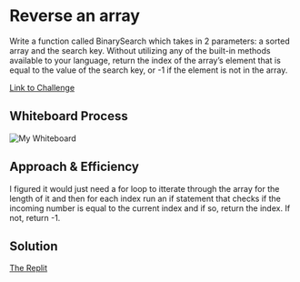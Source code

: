 # Reverse an array

Write a function called BinarySearch which takes in 2 parameters: a sorted array and the search key. Without utilizing any of the built-in methods available to your language, return the index of the array’s element that is equal to the value of the search key, or -1 if the element is not in the array.

[Link to Challenge](https://canvas.instructure.com/courses/6390937/assignments/36196487)

## Whiteboard Process

![My Whiteboard](../assests/CodeChallenge3.png)

## Approach & Efficiency

I figured it would just need a for loop to itterate through the array for the length of it and then for each index run an if statement that checks if the incoming number is equal to the current index and if so, return the index. If not, return -1.

## Solution

[The Replit](https://replit.com/@goodpudding/array-binary-search#index.js)
